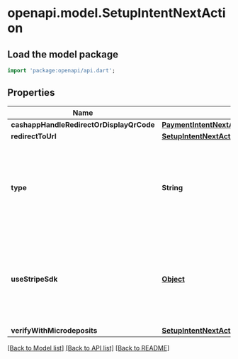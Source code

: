 # openapi.model.SetupIntentNextAction

## Load the model package
```dart
import 'package:openapi/api.dart';
```

## Properties
Name | Type | Description | Notes
------------ | ------------- | ------------- | -------------
**cashappHandleRedirectOrDisplayQrCode** | [**PaymentIntentNextActionCashappHandleRedirectOrDisplayQrCode**](PaymentIntentNextActionCashappHandleRedirectOrDisplayQrCode.md) |  | [optional] 
**redirectToUrl** | [**SetupIntentNextActionRedirectToUrl**](SetupIntentNextActionRedirectToUrl.md) |  | [optional] 
**type** | **String** | Type of the next action to perform. Refer to the other child attributes under `next_action` for available values. Examples include: `redirect_to_url`, `use_stripe_sdk`, `alipay_handle_redirect`, `oxxo_display_details`, or `verify_with_microdeposits`. | 
**useStripeSdk** | [**Object**](.md) | When confirming a SetupIntent with Stripe.js, Stripe.js depends on the contents of this dictionary to invoke authentication flows. The shape of the contents is subject to change and is only intended to be used by Stripe.js. | [optional] 
**verifyWithMicrodeposits** | [**SetupIntentNextActionVerifyWithMicrodeposits**](SetupIntentNextActionVerifyWithMicrodeposits.md) |  | [optional] 

[[Back to Model list]](../README.md#documentation-for-models) [[Back to API list]](../README.md#documentation-for-api-endpoints) [[Back to README]](../README.md)


